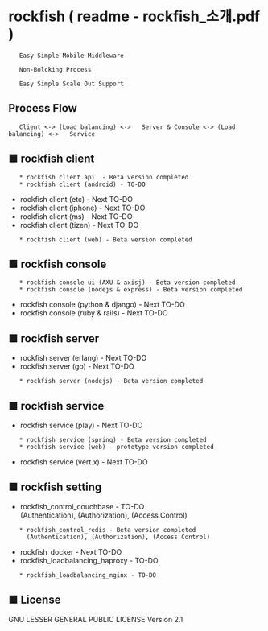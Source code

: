 # rockfish ( readme - rockfish_소개.pdf )

``` 
   Easy Simple Mobile Middleware

   Non-Bolcking Process

   Easy Simple Scale Out Support
``` 

## Process Flow
```
   Client <-> (Load balancing) <->   Server & Console <-> (Load balancing) <->   Service
```   

## ■ rockfish client
``` 
   * rockfish client api  - Beta version completed
   * rockfish client (android) - TO-DO
``` 
   * rockfish client (etc) - Next TO-DO
   * rockfish client (iphone) - Next TO-DO
   * rockfish client (ms) - Next TO-DO
   * rockfish client (tizen) - Next TO-DO
``` 
   * rockfish client (web) - Beta version completed   
``` 

## ■ rockfish console
``` 
   * rockfish console ui (AXU & axisj) - Beta version completed  
   * rockfish console (nodejs & express) - Beta version completed   
``` 
   * rockfish console (python & django) - Next TO-DO   
   * rockfish console (ruby & rails) - Next TO-DO

## ■ rockfish server   
   * rockfish server (erlang) - Next TO-DO
   * rockfish server (go) - Next TO-DO
``` 
   * rockfish server (nodejs) - Beta version completed
``` 
   
## ■ rockfish service
   * rockfish service (play) - Next TO-DO
``` 
   * rockfish service (spring) - Beta version completed
   * rockfish service (web) - prototype version completed
``` 
   * rockfish service (vert.x) - Next TO-DO
   
## ■ rockfish setting   
   * rockfish_control_couchbase - TO-DO  
     (Authentication), (Authorization), (Access Control) 
``` 
   * rockfish_control_redis - Beta version completed  
     (Authentication), (Authorization), (Access Control) 
``` 
   * rockfish_docker - Next TO-DO   
   * rockfish_loadbalancing_haproxy - TO-DO 
``` 
   * rockfish_loadbalancing_nginx - TO-DO 
```
     
## ■ License
GNU LESSER GENERAL PUBLIC LICENSE Version 2.1
